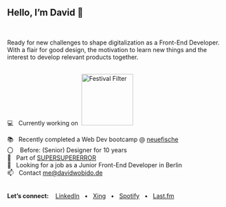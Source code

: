 ## Hello, I’m David 👋

<br>

Ready for new challenges to shape digitalization as a Front-End Developer.<br>
With a flair for good design, the motivation to learn new things and the interest to develop relevant products together.
<br>

<br>
💻 &nbsp; Currently working on &nbsp;<a href="https://github.com/davidwobido/festival-filter" target="blank"><img src="https://davidwobido.de/img/FF_Logo_large.svg" alt="Festival Filter"  width="120" /></a><br>

📚 &nbsp; Recently completed a Web Dev bootcamp @ [neuefische](https://www.neuefische.de/en)
<br>
〇 &nbsp;&nbsp;&nbsp;Before: (Senior) Designer for 10 years
<br>
🌟 &nbsp; Part of [SUPERSUPERERROR](https://www.supersupererror.works/)
<br>
👀 &nbsp; Looking for a job as a Junior
Front-End Developer in Berlin<br>
📫 &nbsp; Contact me@davidwobido.de
<br>
<br>

**Let’s connect:** &nbsp; &nbsp;<a href="https://www.linkedin.com/in/davidwobido/">LinkedIn</a> &nbsp; • &nbsp; <a href="https://www.xing.com/profile/David_Wobido/cv">Xing</a> &nbsp; • &nbsp; <a href="https://open.spotify.com/user/1122971697">Spotify</a> &nbsp; • &nbsp; <a href="https://www.last.fm/de/user/wobe_teh_Onsk"> Last.fm

